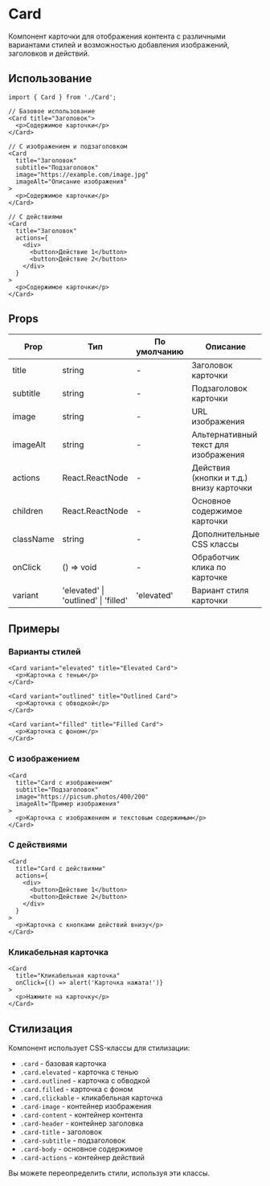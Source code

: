 # Card

Компонент карточки для отображения контента с различными вариантами стилей и возможностью добавления изображений, заголовков и действий.

## Использование

```tsx
import { Card } from './Card';

// Базовое использование
<Card title="Заголовок">
  <p>Содержимое карточки</p>
</Card>

// С изображением и подзаголовком
<Card
  title="Заголовок"
  subtitle="Подзаголовок"
  image="https://example.com/image.jpg"
  imageAlt="Описание изображения"
>
  <p>Содержимое карточки</p>
</Card>

// С действиями
<Card
  title="Заголовок"
  actions={
    <div>
      <button>Действие 1</button>
      <button>Действие 2</button>
    </div>
  }
>
  <p>Содержимое карточки</p>
</Card>
```

## Props

| Prop | Тип | По умолчанию | Описание |
|------|-----|--------------|-----------|
| title | string | - | Заголовок карточки |
| subtitle | string | - | Подзаголовок карточки |
| image | string | - | URL изображения |
| imageAlt | string | - | Альтернативный текст для изображения |
| actions | React.ReactNode | - | Действия (кнопки и т.д.) внизу карточки |
| children | React.ReactNode | - | Основное содержимое карточки |
| className | string | - | Дополнительные CSS классы |
| onClick | () => void | - | Обработчик клика по карточке |
| variant | 'elevated' \| 'outlined' \| 'filled' | 'elevated' | Вариант стиля карточки |

## Примеры

### Варианты стилей
```tsx
<Card variant="elevated" title="Elevated Card">
  <p>Карточка с тенью</p>
</Card>

<Card variant="outlined" title="Outlined Card">
  <p>Карточка с обводкой</p>
</Card>

<Card variant="filled" title="Filled Card">
  <p>Карточка с фоном</p>
</Card>
```

### С изображением
```tsx
<Card
  title="Card с изображением"
  subtitle="Подзаголовок"
  image="https://picsum.photos/400/200"
  imageAlt="Пример изображения"
>
  <p>Карточка с изображением и текстовым содержимым</p>
</Card>
```

### С действиями
```tsx
<Card
  title="Card с действиями"
  actions={
    <div>
      <button>Действие 1</button>
      <button>Действие 2</button>
    </div>
  }
>
  <p>Карточка с кнопками действий внизу</p>
</Card>
```

### Кликабельная карточка
```tsx
<Card
  title="Кликабельная карточка"
  onClick={() => alert('Карточка нажата!')}
>
  <p>Нажмите на карточку</p>
</Card>
```

## Стилизация

Компонент использует CSS-классы для стилизации:

- `.card` - базовая карточка
- `.card.elevated` - карточка с тенью
- `.card.outlined` - карточка с обводкой
- `.card.filled` - карточка с фоном
- `.card.clickable` - кликабельная карточка
- `.card-image` - контейнер изображения
- `.card-content` - контейнер контента
- `.card-header` - контейнер заголовка
- `.card-title` - заголовок
- `.card-subtitle` - подзаголовок
- `.card-body` - основное содержимое
- `.card-actions` - контейнер действий

Вы можете переопределить стили, используя эти классы. 